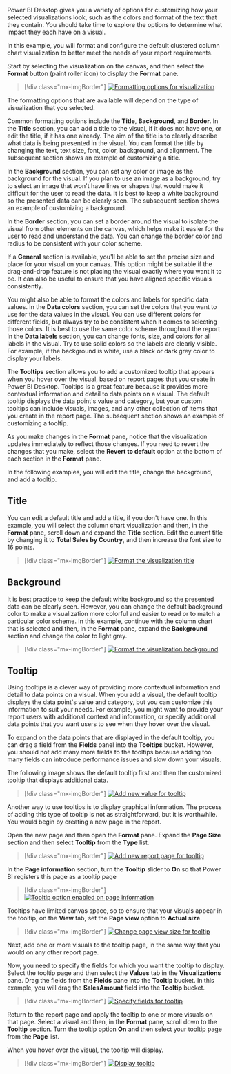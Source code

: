Power BI Desktop gives you a variety of options for customizing how your selected visualizations look, such as the colors and format of the text that they contain. You should take time to explore the options to determine what impact they each have on a visual.

In this example, you will format and configure the default clustered column chart visualization to better meet the needs of your report requirements.

Start by selecting the visualization on the canvas, and then select the **Format** button (paint roller icon) to display the **Format** pane.

> [!div class="mx-imgBorder"]
> [![Formatting options for visualization](../media/4-format-visualization-options-ssm.png)](../media/4-format-visualization-options-ssm.png#lightbox)

The formatting options that are available will depend on the type of visualization that you selected.

Common formatting options include the **Title**, **Background**, and **Border**. In the **Title** section, you can add a title to the visual, if it does not have one, or edit the title, if it has one already. The aim of the title is to clearly describe what data is being presented in the visual. You can format the title by changing the text, text size, font, color, background, and alignment. The subsequent section shows an example of customizing a title.

In the **Background** section, you can set any color or image as the background for the visual. If you plan to use an image as a background, try to select an image that won't have lines or shapes that would make it difficult for the user to read the data. It is best to keep a white background so the presented data can be clearly seen. The subsequent section shows an example of customizing a background.

In the **Border** section, you can set a border around the visual to isolate the visual from other elements on the canvas, which helps make it easier for the user to read and understand the data. You can change the border color and radius to be consistent with your color scheme.

If a **General** section is available, you'll be able to set the precise size and place for your visual on your canvas. This option might be suitable if the drag-and-drop feature is not placing the visual exactly where you want it to be. It can also be useful to ensure that you have aligned specific visuals consistently.

You might also be able to format the colors and labels for specific data values. In the **Data colors** section, you can set the colors that you want to use for the data values in the visual. You can use different colors for different fields, but always try to be consistent when it comes to selecting those colors. It is best to use the same color scheme throughout the report. In the **Data labels** section, you can change fonts, size, and colors for all labels in the visual. Try to use solid colors so the labels are clearly visible. For example, if the background is white, use a black or dark grey color to display your labels.

The **Tooltips** section allows you to add a customized tooltip that appears when you hover over the visual, based on report pages that you create in Power BI Desktop. Tooltips is a great feature because it provides more contextual information and detail to data points on a visual. The default tooltip displays the data point's value and category, but your custom tooltips can include visuals, images, and any other collection of items that you create in the report page. The subsequent section shows an example of customizing a tooltip.

As you make changes in the **Format** pane, notice that the visualization updates immediately to reflect those changes. If you need to revert the changes that you make, select the **Revert to default** option at the bottom of each section in the **Format** pane.

In the following examples, you will edit the title, change the background, and add a tooltip.

## Title

You can edit a default title and add a title, if you don't have one. In this example, you will select the column chart visualization and then, in the **Format** pane, scroll down and expand the **Title** section. Edit the current title by changing it to **Total Sales by Country**, and then increase the font size to 16 points.

> [!div class="mx-imgBorder"]
> [![Format the visualization title](../media/4-format-visualization-title-ssm.png)](../media/4-format-visualization-title-ssm.png#lightbox)

## Background

It is best practice to keep the default white background so the presented data can be clearly seen. However, you can change the default background color to make a visualization more colorful and easier to read or to match a particular color scheme. In this example, continue with the column chart that is selected and then, in the **Format** pane, expand the **Background** section and change the color to light grey.

> [!div class="mx-imgBorder"]
> [![Format the visualization background](../media/4-format-visualization-background-ssm.png)](../media/4-format-visualization-background-ssm.png#lightbox)

## Tooltip

Using tooltips is a clever way of providing more contextual information and detail to data points on a visual. When you add a visual, the default tooltip displays the data point's value and category, but you can customize this information to suit your needs. For example, you might want to provide your report users with additional context and information, or specify additional data points that you want users to see when they hover over the visual.

To expand on the data points that are displayed in the default tooltip, you can drag a field from the **Fields** panel into the **Tooltips** bucket. However, you should not add many more fields to the tooltips because adding too many fields can introduce performance issues and slow down your visuals.

The following image shows the default tooltip first and then the customized tooltip that displays additional data.

> [!div class="mx-imgBorder"]
> [![Add new value for tooltip](../media/4-add-new-value-page-tooltip-ssm.png)](../media/4-add-new-value-page-tooltip-ssm.png#lightbox)

Another way to use tooltips is to display graphical information. The process of adding this type of tooltip is not as straightforward, but it is worthwhile. You would begin by creating a new page in the report.

Open the new page and then open the **Format** pane. Expand the **Page Size** section and then select **Tooltip** from the **Type** list.

> [!div class="mx-imgBorder"]
> [![Add new report page for tooltip](../media/4-add-new-report-page-tooltip-ss.png)](../media/4-add-new-report-page-tooltip-ss.png#lightbox)

In the **Page information** section, turn the **Tooltip** slider to **On** so that Power BI registers this page as a tooltip page

> [!div class="mx-imgBorder"]
> [![Tooltip option enabled on page information](../media/4-enable-tooltip-option-ss.png)](../media/4-enable-tooltip-option-ss.png#lightbox)

Tooltips have limited canvas space, so to ensure that your visuals appear in the tooltip, on the **View** tab, set the **Page view** option to **Actual size**.

> [!div class="mx-imgBorder"]
> [![Change page view size for tooltip](../media/4-change-page-view-size-tooltip-ss.png)](../media/4-change-page-view-size-tooltip-ss.png#lightbox)

Next, add one or more visuals to the tooltip page, in the same way that you would on any other report page.

Now, you need to specify the fields for which you want the tooltip to display. Select the tooltip page and then select the **Values** tab in the **Visualizations** pane. Drag the fields from the **Fields** pane into the **Tooltip** bucket. In this example, you will drag the **SalesAmount** field into the **Tooltip** bucket.

> [!div class="mx-imgBorder"]
> [![Specify fields for tooltip](../media/4-specify-fields-tooltip-ssm.png)](../media/4-specify-fields-tooltip-ssm.png#lightbox)

Return to the report page and apply the tooltip to one or more visuals on that page. Select a visual and then, in the **Format** pane, scroll down to the **Tooltip** section. Turn the tooltip option **On** and then select your tooltip page from the **Page** list.

When you hover over the visual, the tooltip will display.

> [!div class="mx-imgBorder"]
> [![Display tooltip](../media/4-display-tooltip-ssm.png)](../media/4-display-tooltip-ssm.png#lightbox)

